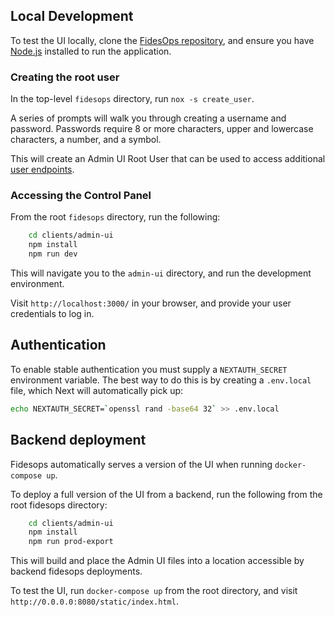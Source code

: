 
## Local Development

To test the UI locally, clone the [FidesOps repository](https://github.com/ethyca/fidesops/), and ensure you have [Node.js](https://nodejs.org/en/download/) installed to run the application.

### Creating the root user

In the top-level `fidesops` directory, run `nox -s create_user`.

A series of prompts will walk you through creating a username and password. Passwords require 8 or more characters, upper and lowercase characters, a number, and a symbol. 

This will create an Admin UI Root User that can be used to access additional [user endpoints](#managing-users).

### Accessing the Control Panel

From the root `fidesops` directory, run the following:
``` sh
    cd clients/admin-ui
    npm install
    npm run dev
```

This will navigate you to the `admin-ui` directory, and run the development environment.

Visit `http://localhost:3000/` in your browser, and provide your user credentials to log in. 

## Authentication

To enable stable authentication you must supply a `NEXTAUTH_SECRET` environment
variable. The best way to do this is by creating a `.env.local` file, which Next
will automatically pick up:

```bash
echo NEXTAUTH_SECRET=`openssl rand -base64 32` >> .env.local
```

## Backend deployment

Fidesops automatically serves a version of the UI when running `docker-compose up`. 

To deploy a full version of the UI from a backend, run the following from the root fidesops directory:

```sh
    cd clients/admin-ui
    npm install
    npm run prod-export
```

This will build and place the Admin UI files into a location accessible by backend fidesops deployments.

To test the UI, run `docker-compose up` from the root directory, and visit `http://0.0.0.0:8080/static/index.html`.